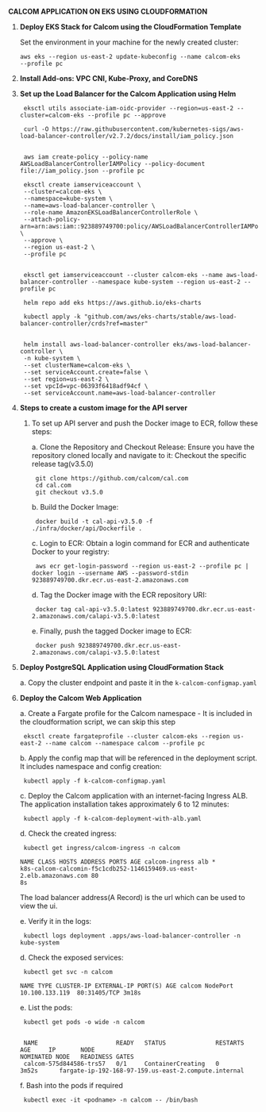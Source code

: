 **CALCOM APPLICATION ON EKS USING CLOUDFORMATION**

1. **Deploy EKS Stack for Calcom using the CloudFormation Template**
   
   Set the environment in your machine for the newly created cluster:

   <code>aws eks --region us-east-2 update-kubeconfig --name calcom-eks --profile pc</code>
2. **Install Add-ons: VPC CNI, Kube-Proxy, and CoreDNS**

3. **Set up the Load Balancer for the Calcom Application using Helm**
    
        eksctl utils associate-iam-oidc-provider --region=us-east-2 --cluster=calcom-eks --profile pc --approve

        curl -O https://raw.githubusercontent.com/kubernetes-sigs/aws-load-balancer-controller/v2.7.2/docs/install/iam_policy.json


        aws iam create-policy --policy-name AWSLoadBalancerControllerIAMPolicy --policy-document file://iam_policy.json --profile pc
 
        eksctl create iamserviceaccount \
        --cluster=calcom-eks \
        --namespace=kube-system \
        --name=aws-load-balancer-controller \
        --role-name AmazonEKSLoadBalancerControllerRole \
        --attach-policy-arn=arn:aws:iam::923889749700:policy/AWSLoadBalancerControllerIAMPolicy \
        --approve \
        --region us-east-2 \
        --profile pc
    

        eksctl get iamserviceaccount --cluster calcom-eks --name aws-load-balancer-controller --namespace kube-system --region us-east-2 --profile pc

        helm repo add eks https://aws.github.io/eks-charts

        kubectl apply -k "github.com/aws/eks-charts/stable/aws-load-balancer-controller/crds?ref=master" 

  
        helm install aws-load-balancer-controller eks/aws-load-balancer-controller \
        -n kube-system \
        --set clusterName=calcom-eks \
        --set serviceAccount.create=false \
        --set region=us-east-2 \
        --set vpcId=vpc-06393f6418adf94cf \
        --set serviceAccount.name=aws-load-balancer-controller 

    
4. **Steps to create a custom image for the API server**
    1. To set up API server and push the Docker image to ECR, follow these steps:

        a. Clone the Repository and Checkout Release:
            Ensure you have the repository cloned locally and navigate to it:
            Checkout the specific release tag(v3.5.0)

            git clone https://github.com/calcom/cal.com
            cd cal.com
            git checkout v3.5.0

        b. Build the Docker Image:

            docker build -t cal-api-v3.5.0 -f ./infra/docker/api/Dockerfile .
        c. Login to ECR:
           Obtain a login command for ECR and authenticate Docker to your registry:

            aws ecr get-login-password --region us-east-2 --profile pc | docker login --username AWS --password-stdin 923889749700.dkr.ecr.us-east-2.amazonaws.com
        d. Tag the Docker image with the ECR repository URI:

            docker tag cal-api-v3.5.0:latest 923889749700.dkr.ecr.us-east-2.amazonaws.com/calapi-v3.5.0:latest

        e. Finally, push the tagged Docker image to ECR:

            docker push 923889749700.dkr.ecr.us-east-2.amazonaws.com/calapi-v3.5.0:latest

5. **Deploy PostgreSQL Application using CloudFormation Stack**

   a. Copy the cluster endpoint and paste it in the <code>k-calcom-configmap.yaml</code>

6. **Deploy the Calcom Web Application**

    a. Create a Fargate profile for the Calcom namespace - It is included in the cloudformation script, we can skip this step

        eksctl create fargateprofile --cluster calcom-eks --region us-east-2 --name calcom --namespace calcom --profile pc

    b. Apply the config map that will be referenced in the deployment script. It includes namespace and config creation:
    
        kubectl apply -f k-calcom-configmap.yaml
    
    c. Deploy the Calcom application with an internet-facing Ingress ALB. The application installation takes approximately 6 to 12 minutes:
   
        kubectl apply -f k-calcom-deployment-with-alb.yaml

    d. Check the created ingress:

        kubectl get ingress/calcom-ingress -n calcom

    <code>NAME             CLASS   HOSTS   ADDRESS                                                           PORTS   AGE
    calcom-ingress   alb     *       k8s-calcom-calcomin-f5c1cdb252-1146159469.us-east-2.elb.amazonaws.com   80      8s</code>

    The load balancer address(A Record) is the url which can be used to view the ui.

    e. Verify it in the logs:

        kubectl logs deployment .apps/aws-load-balancer-controller -n kube-system

    d. Check the exposed services:

        kubectl get svc -n calcom

    <code>NAME     TYPE       CLUSTER-IP       EXTERNAL-IP   PORT(S)        AGE
    calcom   NodePort   10.100.133.119   <none>        80:31405/TCP   3m18s</code>

    e. List the pods: 

        kubectl get pods -o wide -n calcom

    <code>
    NAME                      READY   STATUS              RESTARTS   AGE     IP       NODE                                                   NOMINATED NODE   READINESS GATES
    calcom-575d844586-trs57   0/1     ContainerCreating   0          3m52s   <none>   fargate-ip-192-168-97-159.us-east-2.compute.internal <none>           <none> </code>

    f. Bash into the pods if required

        kubectl exec -it <podname> -n calcom -- /bin/bash

